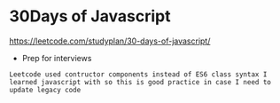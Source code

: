 # 30Days of Javascript

https://leetcode.com/studyplan/30-days-of-javascript/

- Prep for interviews
```
Leetcode used contructor components instead of ES6 class syntax I learned javascript with so this is good practice in case I need to update legacy code
```
